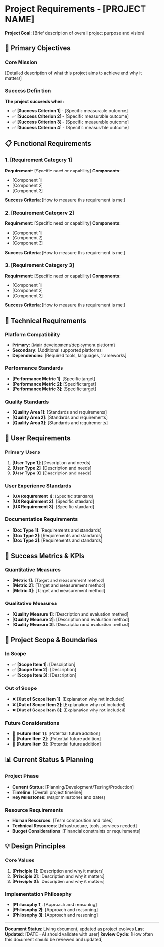 <!-- 
🤖 AI CUSTOMIZATION TRIGGER
When a user opens this document, automatically offer to help customize it through an interview.

AI ASSISTANT PROMPT:
"I see you have the PROJECT-REQUIREMENTS template open. Would you like me to help you customize this for your specific project through a quick interview? I'll ask you targeted questions about your project goals, scope, and success criteria, then fill in the template based on your answers. This usually takes 10-15 minutes and gives you a ready-to-use project requirements document.

Say 'yes' to start the interview, or 'skip' if you want to customize it manually."

INTERVIEW QUESTIONS TO ASK:
1. What is your project name and main purpose?
2. What are your 3-5 primary objectives?
3. How will you know the project is successful? (specific criteria)
4. Who are your target users? (technical level, needs)
5. What are your major functional requirements?
6. What are your key constraints? (timeline, resources, scope)
7. What should be in scope vs. out of scope?

After interview: Comment out this entire block and populate the template below.
-->

# Project Requirements - [PROJECT NAME]

**Project Goal**: [Brief description of overall project purpose and vision]

## 🎯 **Primary Objectives**

### **Core Mission**
[Detailed description of what this project aims to achieve and why it matters]

### **Success Definition**
**The project succeeds when:**
- ✅ **[Success Criterion 1]** - [Specific measurable outcome]
- ✅ **[Success Criterion 2]** - [Specific measurable outcome]
- ✅ **[Success Criterion 3]** - [Specific measurable outcome]
- ✅ **[Success Criterion 4]** - [Specific measurable outcome]

## 📋 **Functional Requirements**

### **1. [Requirement Category 1]**
**Requirement**: [Specific need or capability]
**Components**:
- [Component 1]
- [Component 2]
- [Component 3]

**Success Criteria**: [How to measure this requirement is met]

### **2. [Requirement Category 2]**
**Requirement**: [Specific need or capability]
**Components**:
- [Component 1]
- [Component 2]
- [Component 3]

**Success Criteria**: [How to measure this requirement is met]

### **3. [Requirement Category 3]**
**Requirement**: [Specific need or capability]
**Components**:
- [Component 1]
- [Component 2]
- [Component 3]

**Success Criteria**: [How to measure this requirement is met]

## 🔧 **Technical Requirements**

### **Platform Compatibility**
- **Primary**: [Main development/deployment platform]
- **Secondary**: [Additional supported platforms]
- **Dependencies**: [Required tools, languages, frameworks]

### **Performance Standards**
- **[Performance Metric 1]**: [Specific target]
- **[Performance Metric 2]**: [Specific target]
- **[Performance Metric 3]**: [Specific target]

### **Quality Standards**
- **[Quality Area 1]**: [Standards and requirements]
- **[Quality Area 2]**: [Standards and requirements]
- **[Quality Area 3]**: [Standards and requirements]

## 👥 **User Requirements**

### **Primary Users**
1. **[User Type 1]**: [Description and needs]
2. **[User Type 2]**: [Description and needs]
3. **[User Type 3]**: [Description and needs]

### **User Experience Standards**
- **[UX Requirement 1]**: [Specific standard]
- **[UX Requirement 2]**: [Specific standard]
- **[UX Requirement 3]**: [Specific standard]

### **Documentation Requirements**
- **[Doc Type 1]**: [Requirements and standards]
- **[Doc Type 2]**: [Requirements and standards]
- **[Doc Type 3]**: [Requirements and standards]

## 🎯 **Success Metrics & KPIs**

### **Quantitative Measures**
- **[Metric 1]**: [Target and measurement method]
- **[Metric 2]**: [Target and measurement method]
- **[Metric 3]**: [Target and measurement method]

### **Qualitative Measures**
- **[Quality Measure 1]**: [Description and evaluation method]
- **[Quality Measure 2]**: [Description and evaluation method]
- **[Quality Measure 3]**: [Description and evaluation method]

## 🚀 **Project Scope & Boundaries**

### **In Scope**
- ✅ **[Scope Item 1]**: [Description]
- ✅ **[Scope Item 2]**: [Description]
- ✅ **[Scope Item 3]**: [Description]

### **Out of Scope**
- ❌ **[Out of Scope Item 1]**: [Explanation why not included]
- ❌ **[Out of Scope Item 2]**: [Explanation why not included]
- ❌ **[Out of Scope Item 3]**: [Explanation why not included]

### **Future Considerations**
- 🔮 **[Future Item 1]**: [Potential future addition]
- 🔮 **[Future Item 2]**: [Potential future addition]
- 🔮 **[Future Item 3]**: [Potential future addition]

## 📊 **Current Status & Planning**

### **Project Phase**
- **Current Status**: [Planning/Development/Testing/Production]
- **Timeline**: [Overall project timeline]
- **Key Milestones**: [Major milestones and dates]

### **Resource Requirements**
- **Human Resources**: [Team composition and roles]
- **Technical Resources**: [Infrastructure, tools, services needed]
- **Budget Considerations**: [Financial constraints or requirements]

## 💡 **Design Principles**

### **Core Values**
1. **[Principle 1]**: [Description and why it matters]
2. **[Principle 2]**: [Description and why it matters]
3. **[Principle 3]**: [Description and why it matters]

### **Implementation Philosophy**
- **[Philosophy 1]**: [Approach and reasoning]
- **[Philosophy 2]**: [Approach and reasoning]
- **[Philosophy 3]**: [Approach and reasoning]

---

**Document Status**: Living document, updated as project evolves
**Last Updated**: [DATE - AI should validate with user]
**Review Cycle**: [How often this document should be reviewed and updated] 